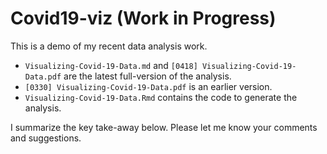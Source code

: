 # Covid19-viz (Work in Progress)

This is a demo of my recent data analysis work.
  
* `Visualizing-Covid-19-Data.md` and `[0418] Visualizing-Covid-19-Data.pdf` are the latest full-version of the analysis.
* `[0330] Visualizing-Covid-19-Data.pdf` is an earlier version.
* `Visualizing-Covid-19-Data.Rmd` contains the code to generate the analysis.

I summarize the key take-away below. Please let me know your comments and suggestions.


